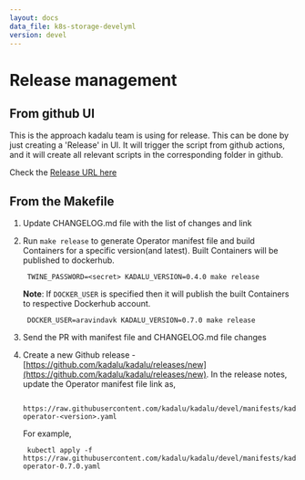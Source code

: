 ```yaml
---
layout: docs
data_file: k8s-storage-develyml
version: devel
---
```

# Release management

## From github UI

This is the approach kadalu team is using for release. This can be done by
just creating a 'Release' in UI. It will trigger the script from github
actions, and it will create all relevant scripts in the corresponding
folder in github.

Check the [Release URL here](https://github.com/kadalu/kadalu/releases)

## From the Makefile

1. Update CHANGELOG.md file with the list of changes and link
2. Run `make release` to generate Operator manifest file and build
   Containers for a specific version(and latest). Built Containers
   will be published to dockerhub.

        TWINE_PASSWORD=<secret> KADALU_VERSION=0.4.0 make release

   **Note**: If `DOCKER_USER` is specified then it will publish the built
   Containers to respective Dockerhub account.

        DOCKER_USER=aravindavk KADALU_VERSION=0.7.0 make release

3. Send the PR with manifest file and CHANGELOG.md file changes
4. Create a new Github release - [https://github.com/kadalu/kadalu/releases/new](https://github.com/kadalu/kadalu/releases/new). In the
   release notes, update the Operator manifest file link as,

        https://raw.githubusercontent.com/kadalu/kadalu/devel/manifests/kadalu-operator-<version>.yaml

   For example,

        kubectl apply -f https://raw.githubusercontent.com/kadalu/kadalu/devel/manifests/kadalu-operator-0.7.0.yaml
